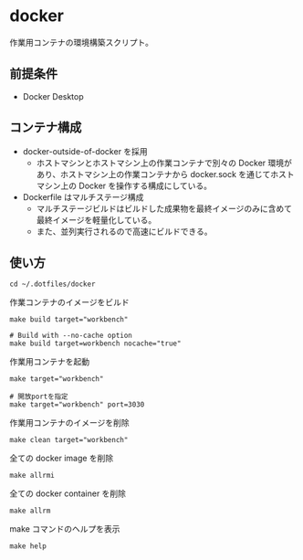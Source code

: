 # docker

作業用コンテナの環境構築スクリプト。

## 前提条件

- Docker Desktop

## コンテナ構成

- docker-outside-of-docker を採用
  - ホストマシンとホストマシン上の作業コンテナで別々の Docker 環境があり、ホストマシン上の作業コンテナから docker.sock を通じてホストマシン上の Docker を操作する構成にしている。
- Dockerfile はマルチステージ構成
  - マルチステージビルドはビルドした成果物を最終イメージのみに含めて最終イメージを軽量化している。
  - また、並列実行されるので高速にビルドできる。

## 使い方

```
cd ~/.dotfiles/docker
```

作業コンテナのイメージをビルド

```
make build target="workbench"

# Build with --no-cache option
make build target=workbench nocache="true"
```

作業用コンテナを起動

```
make target="workbench"

# 開放portを指定
make target="workbench" port=3030
```

作業用コンテナのイメージを削除

```
make clean target="workbench"
```

全ての docker image を削除

```
make allrmi
```

全ての docker container を削除

```
make allrm
```

make コマンドのヘルプを表示

```
make help
```
